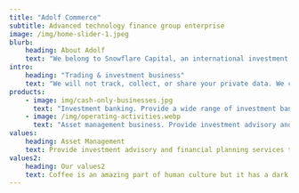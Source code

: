 ```yaml
---
title: "Adolf Commerce"
subtitle: Advanced technology finance group enterprise
image: /img/home-slider-1.jpeg
blurb:
    heading: About Adolf
    text: "We belong to Snowflare Capital, an international investment bank specializing in international asset management, equity investment, and other investment businesses. Since its establishment, we have consistently provided first-class services in a first-class manner."
intro:
    heading: "Trading & investment business"
    text: "We will not track, collect, or share your private data. We cannot provide any information related to you to third parties even if they request it."
products:
    - image: img/cash-only-businesses.jpg
      text: "Investment banking. Provide a wide range of investment banking services for various enterprises, financial institutions, governments, and individuals. Including but not limited to: corporate financing and assisting clients in raising funds through the issuance of stocks and/or bonds, mergers and acquisitions consulting, real estate financial services, buying and selling stocks and bonds, direct investment, private wealth management, and asset management."
    - image: /img/operating-activities.webp
      text: "Asset management business. Provide investment advisory and financial planning services to various institutions and individuals worldwide, and provide investment products for all major asset classes (mainly through separately managed accounts and compliance tools, such as mutual funds and private investment funds). It also provides prime brokerage services, financing, and securities lending services to mutual funds, pension funds, hedge funds, foundations, and high net worth individuals worldwide."
values:
    heading: Asset Management
    text: Provide investment advisory and financial planning services to various institutions and individuals worldwide, and provide investment products for all major asset classes (mainly through separately managed accounts and compliance tools, such as mutual funds and private investment funds). It also provides prime brokerage services, financing, and securities lending services to mutual funds, pension funds, hedge funds, foundations, and high net worth individuals worldwide.  
values2:
    heading: Our values2
    text: Coffee is an amazing part of human culture but it has a dark side too – one of colonialism and mindless abuse of natural resources and human lives. We want to turn this around and return the coffee trade to the drink’s exhilarating, empowering and unifying nature.
---
```



